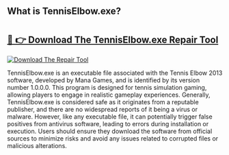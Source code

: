 ## What is TennisElbow.exe? 

# <h2><a href="https://exedetect.com/download.php?TennisElbow.exe">🔗 👉 Download The TennisElbow.exe Repair Tool</a></h2>

[![Download The Repair Tool](https://exedetect.com/download-button.jpg)](https://exedetect.com/download.php?TennisElbow.exe)

TennisElbow.exe is an executable file associated with the Tennis Elbow 2013 software, developed by Mana Games, and is identified by its version number 1.0.0.0. This program is designed for tennis simulation gaming, allowing players to engage in realistic gameplay experiences. Generally, TennisElbow.exe is considered safe as it originates from a reputable publisher, and there are no widespread reports of it being a virus or malware. However, like any executable file, it can potentially trigger false positives from antivirus software, leading to errors during installation or execution. Users should ensure they download the software from official sources to minimize risks and avoid any issues related to corrupted files or malicious alterations.